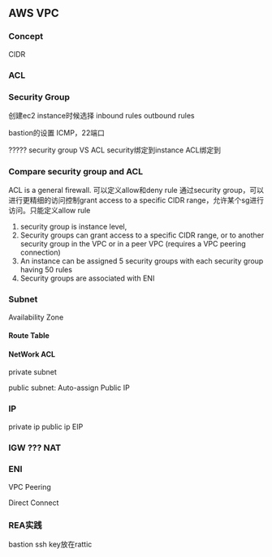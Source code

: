 ## AWS VPC

### Concept
CIDR

### ACL

### Security Group
创建ec2 instance时候选择
inbound rules
outbound rules

bastion的设置
ICMP，22端口

????? security group VS ACL
security绑定到instance
ACL绑定到

### Compare security group and ACL
ACL is a general firewall. 可以定义allow和deny rule
通过security group，可以进行更精细的访问控制grant access to a specific CIDR range，允许某个sg进行访问。只能定义allow rule
1. security group is instance level,
2. Security groups can grant access to a specific CIDR range, or to another security group in the VPC or in a peer VPC (requires a VPC peering connection)
3. An instance can be assigned 5 security groups with each security group having 50 rules
4. Security groups are associated with ENI

### Subnet
Availability Zone
#### Route Table

#### NetWork ACL

private subnet

public subnet: Auto-assign Public IP

### IP
private ip
public ip
EIP

### IGW   ??? NAT



### ENI

VPC Peering

Direct Connect

### REA实践
bastion
ssh key放在rattic
